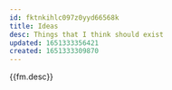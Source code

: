 ```yaml
---
id: fktnkihlc097z0yyd66568k
title: Ideas
desc: Things that I think should exist
updated: 1651333356421
created: 1651333309870
---
```


{{fm.desc}}